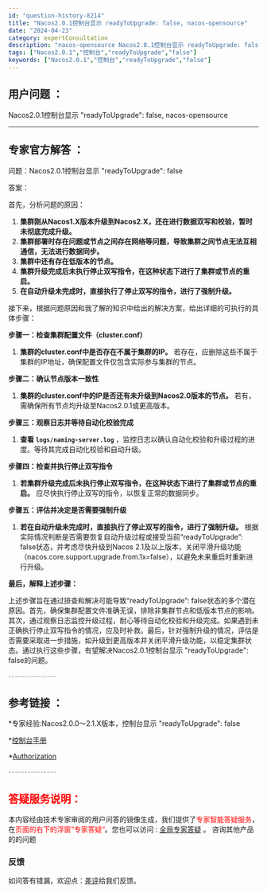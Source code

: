 ```yaml
---
id: "question-history-8214"
title: "Nacos2.0.1控制台显示 readyToUpgrade: false, nacos-opensource"
date: "2024-04-23"
category: expertConsultation
description: "nacos-opensource Nacos2.0.1控制台显示 readyToUpgrade: false,"
tags: ["Nacos2.0.1","控制台","readyToUpgrade","false"]
keywords: ["Nacos2.0.1","控制台","readyToUpgrade","false"]
---
```


## 用户问题 ： 
 Nacos2.0.1控制台显示 "readyToUpgrade": false, nacos-opensource 

---------------
## 专家官方解答 ：

问题：Nacos2.0.1控制台显示 "readyToUpgrade": false

答案：

首先，分析问题的原因：

1. **集群刚从Nacos1.X版本升级到Nacos2.X，还在进行数据双写和校验，暂时未彻底完成升级。**
2. **集群部署时存在问题或节点之间存在网络等问题，导致集群之间节点无法互相通信，无法进行数据同步。**
3. **集群中还有存在低版本的节点。**
4. **集群升级完成后未执行停止双写指令，在这种状态下进行了集群或节点的重启。**
5. **在自动升级未完成时，直接执行了停止双写的指令，进行了强制升级。**

接下来，根据问题原因和我了解的知识中给出的解决方案，给出详细的可执行的具体步骤：

**步骤一：检查集群配置文件（cluster.conf）**

1. **集群的cluster.conf中是否存在不属于集群的IP。** 若存在，应删除这些不属于集群的IP地址，确保配置文件仅包含实际参与集群的节点。

**步骤二：确认节点版本一致性**

1. **集群的cluster.conf中的IP是否还有未升级到Nacos2.0版本的节点。** 若有，需确保所有节点均升级至Nacos2.0.1或更高版本。

**步骤三：观察日志并等待自动化校验完成**

1. **查看 `logs/naming-server.log`** ，监控日志以确认自动化校验和升级过程的进度。等待其完成自动化校验和自动升级。

**步骤四：检查并执行停止双写指令**

1. **若集群升级完成后未执行停止双写指令，在这种状态下进行了集群或节点的重启。** 应尽快执行停止双写的指令，以恢复正常的数据同步。

**步骤五：评估并决定是否需要强制升级**

1. **若在自动升级未完成时，直接执行了停止双写的指令，进行了强制升级。** 根据实际情况判断是否需要恢复自动升级过程或接受当前“readyToUpgrade”: false状态，并考虑尽快升级到Nacos 2.1及以上版本，关闭平滑升级功能（nacos.core.support.upgrade.from.1x=false），以避免未来重启时重新进行升级。

**最后，解释上述步骤：**

上述步骤旨在通过排查和解决可能导致“readyToUpgrade”: false状态的多个潜在原因。首先，确保集群配置文件准确无误，排除非集群节点和低版本节点的影响。其次，通过观察日志监控升级过程，耐心等待自动化校验和升级完成。如果遇到未正确执行停止双写指令的情况，应及时补救。最后，针对强制升级的情况，评估是否需要采取进一步措施，如升级到更高版本并关闭平滑升级功能，以稳定集群状态。通过执行这些步骤，有望解决Nacos2.0.1控制台显示 "readyToUpgrade": false的问题。


<font color="#949494">---------------</font> 


## 参考链接 ：

*专家经验:Nacos2.0.0～2.1.X版本，控制台显示 "readyToUpgrade": false 
 
 *[控制台手册](https://nacos.io/docs/latest/guide/admin/console-guide)
 
 *[Authorization](https://nacos.io/docs/latest/guide/user/auth)


 <font color="#949494">---------------</font> 
 


## <font color="#FF0000">答疑服务说明：</font> 

本内容经由技术专家审阅的用户问答的镜像生成，我们提供了<font color="#FF0000">专家智能答疑服务</font>，在<font color="#FF0000">页面的右下的浮窗”专家答疑“</font>。您也可以访问 : [全局专家答疑](https://opensource.alibaba.com/chatBot) 。 咨询其他产品的的问题

### 反馈
如问答有错漏，欢迎点：[差评](https://ai.nacos.io/user/feedbackByEnhancerGradePOJOID?enhancerGradePOJOId=11534)给我们反馈。
